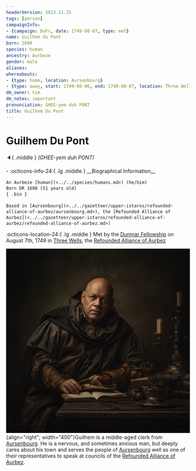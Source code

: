 ```yaml
---
headerVersion: 2023.11.25
tags: [person]
campaignInfo:
- {campaign: DuFr, date: 1749-08-07, type: met}
name: Guilhem du Pont
born: 1698
species: human
ancestry: Aurbeze
gender: male
aliases:
whereabouts:
- {type: home, location: Aursenbourg}
- {type: away, start: 1749-08-06, end: 1749-08-07, location: Three Wells}
dm_owner: tim
dm_notes: important
pronunciation: GHEE-yem duh PONT
title: Guilhem Du Pont
---
```

# Guilhem Du Pont
:speaker:{ .middle } *(GHEE-yem duh PONT)*  
<div class="grid cards ext-narrow-margin ext-one-column" markdown>
- :octicons-info-24:{ .lg .middle } __Biographical Information__

    An Aurbeze [human](<../../species/humans.md>) (he/him)  
    Born DR 1698 (51 years old)  
    { .bio }

    Based in [Aursenbourg](<../../gazetteer/upper-istaros/refounded-alliance-of-aurbez/aursenbourg.md>), the [Refounded Alliance of Aurbez](<../../gazetteer/upper-istaros/refounded-alliance-of-aurbez/refounded-alliance-of-aurbez.md>)
</div>



:octicons-location-24:{ .lg .middle } Met by the [Dunmar Fellowship](<../pcs/dunmar-fellowship/dunmar-fellowship.md>) on August 7th, 1749 in [Three Wells](<../../gazetteer/upper-istaros/refounded-alliance-of-aurbez/three-wells.md>), the [Refounded Alliance of Aurbez](<../../gazetteer/upper-istaros/refounded-alliance-of-aurbez/refounded-alliance-of-aurbez.md>)  


![Guilhem Du Pont](../../assets/guilhem-du-pont.png){align="right"; width="400"}Guilhem is a middle-aged clerk from [Aursenbourg](<../../gazetteer/upper-istaros/refounded-alliance-of-aurbez/aursenbourg.md>). He is a nervous, and sometimes anxious man, but deeply cares about his town and serves the people of [Aursenbourg](<../../gazetteer/upper-istaros/refounded-alliance-of-aurbez/aursenbourg.md>) well as one of their representatives to speak at councils of the [Refounded Alliance of Aurbez](<../../gazetteer/upper-istaros/refounded-alliance-of-aurbez/refounded-alliance-of-aurbez.md>). 




